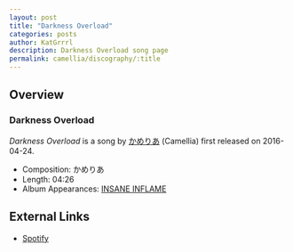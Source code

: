 ```yaml
---
layout: post
title: "Darkness Overload"
categories: posts
author: KatGrrrl
description: Darkness Overload song page
permalink: camellia/discography/:title
---
```


## Overview

### Darkness Overload

*Darkness Overload* is a song by [かめりあ](/camellia) (Camellia) first released on 2016-04-24.

* Composition: かめりあ
* Length: 04:26
* Album Appearances: [INSANE INFLAME](/camellia/albums/INSANE-INFLAME)

## External Links

* [Spotify](https://open.spotify.com/track/3Ju4Hy6cwHVp2QXSOn3Xck?si=03c2a04612c34b68)
